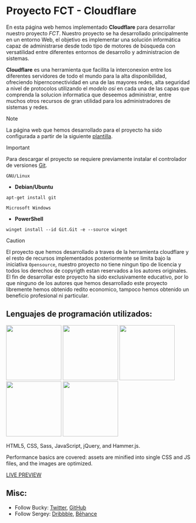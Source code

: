 # Proyecto FCT - Cloudflare

En esta página web hemos implementado **Cloudflare** para desarrollar nuestro proyecto *FCT*. Nuestro proyecto se ha desarrollado principalmente en un entorno Web, el objetivo es implementar una solución informática capaz de administrarse desde todo tipo de motores de búsqueda con versatilidad entre diferentes entornos de desarrollo y administracion de sistemas. 

**Cloudflare** es una herramienta que facilita la interconexion entre los diferentes servidores de todo el mundo para la alta disponibilidad, ofreciendo hipernconectividad en una de las mayores redes, alta seguridad a nivel de protocolos utilizando el *modelo osi* en cada una de las capas que comprenda la solucion informatica que deseemos administrar, entre muchos otros recursos de gran utilidad para los administradores de sistemas y redes.

> [!NOTE]
> La página web que hemos desarrollado para el proyecto ha sido configurada a partir de la siguiente [plantilla](https://www.behance.net/SergeyMelnik).

> [!IMPORTANT]
> Para descargar el proyecto se requiere previamente instalar el controlador de versiones [Git](https://Git-scm.com/downloads).

`GNU/Linux`

- **Debian/Ubuntu**

```
apt-get install git
```

`Microsoft Windows`

- **PowerShell**

```
winget install --id Git.Git -e --source winget
```

> [!CAUTION]
> El proyecto que hemos desarrollado a traves de la herramienta cloudflare y el resto de recursos implementados posteriormente se limita bajo la iniciativa `Opensource`, nuestro proyecto no tiene ningun tipo de licencia y todos los derechos de copyrigth estan reservados a los autores originales. El fin de desarrollar este proyecto ha sido exclusivamente educativo, por lo que ninguno de los autores que hemos desarrollado este proyecto libremente hemos obtenido redito economico, tampoco hemos obtenido un beneficio profesional ni particular.

## Lenguajes de programación utilizados: 

<img src="https://cdn.jsdelivr.net/gh/devicons/devicon@latest/icons/html5/html5-original.svg" width="150"/> <img src="https://cdn.jsdelivr.net/gh/devicons/devicon@latest/icons/css3/css3-original.svg" width="150" /> <img src="https://cdn.jsdelivr.net/gh/devicons/devicon@latest/icons/sass/sass-original.svg" width="150" /> <img src="https://cdn.jsdelivr.net/gh/devicons/devicon@latest/icons/javascript/javascript-original.svg" width="150"/> <img src="https://cdn.jsdelivr.net/gh/devicons/devicon@latest/icons/jquery/jquery-plain-wordmark.svg" width="150" />
          
          
          


HTML5, CSS, Sass, JavaScript, jQuery, and Hammer.js.

Performance basics are covered: assets are minified into single CSS and JS files, and the images are optimized.

[LIVE PREVIEW](http://buckymaler.com/global)

## Misc:

* Follow Bucky: [Twitter](https://twitter.com/BuckyMaler), [GitHub](https://github.com/BuckyMaler)
* Follow Sergey: [Dribbble](https://dribbble.com/sergeymelnik), [Bēhance](https://www.behance.net/SergeyMelnik)
